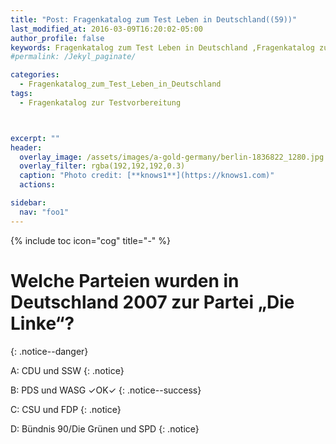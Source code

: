 ```yaml
---
title: "Post: Fragenkatalog zum Test Leben in Deutschland((59))"
last_modified_at: 2016-03-09T16:20:02-05:00
author_profile: false
keywords: Fragenkatalog zum Test Leben in Deutschland ,Fragenkatalog zur Testvorbereitung , Test Leben in Deutschland BAMF , test leben in deutschland 33 fragen , leben in deutschland 300 fragen app , lieben in deutschland 300 fragen
#permalink: /Jekyl_paginate/

categories:
  - Fragenkatalog_zum_Test_Leben_in_Deutschland
tags:
  - Fragenkatalog zur Testvorbereitung



excerpt: ""
header:
  overlay_image: /assets/images/a-gold-germany/berlin-1836822_1280.jpg
  overlay_filter: rgba(192,192,192,0.3)
  caption: "Photo credit: [**knows1**](https://knows1.com)"
  actions:

sidebar:
  nav: "foo1"
---
```


{% include toc icon="cog" title="-" %}

# Welche Parteien wurden in Deutschland 2007 zur Partei „Die Linke“?
{: .notice--danger}

A: CDU und SSW
 {: .notice}

B: PDS und WASG ✓OK✓
{: .notice--success}

C: CSU und FDP
 {: .notice}

D: Bündnis 90/Die Grünen und SPD
 {: .notice}
